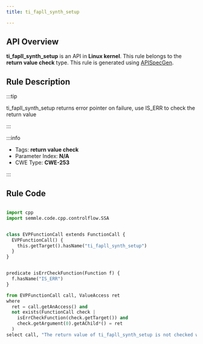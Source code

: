 ```yaml
---
title: ti_fapll_synth_setup

---
```



## API Overview
**ti_fapll_synth_setup** is an API in **Linux kernel**. This rule belongs to the **return value check** type. This rule is generated using [APISpecGen](../../tools/APISpecGen).
## Rule Description

:::tip

ti_fapll_synth_setup returns error pointer on failure, use IS_ERR to check the return value

:::

:::info

- Tags: **return value check**
- Parameter Index: **N/A**
- CWE Type: **CWE-253**

:::

## Rule Code
```python

import cpp
import semmle.code.cpp.controlflow.SSA


class EVPFunctionCall extends FunctionCall {
  EVPFunctionCall() {
    this.getTarget().hasName("ti_fapll_synth_setup")
  }
}


predicate isErrCheckFunction(Function f) {
  f.hasName("IS_ERR") 
}

from EVPFunctionCall call, ValueAccess ret
where
  ret = call.getAnAccess() and
  not exists(FunctionCall check |
    isErrCheckFunction(check.getTarget()) and
    check.getArgument(0).getAChild*() = ret
  )
select call, "The return value of ti_fapll_synth_setup is not checked with IS_ERR."
    
```